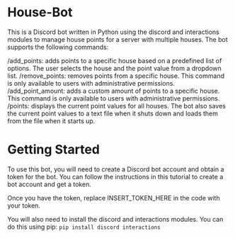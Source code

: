 # House-Bot
This is a Discord bot written in Python using the discord and interactions modules to manage house points for a server with multiple houses. The bot supports the following commands:

/add_points: adds points to a specific house based on a predefined list of options. The user selects the house and the point value from a dropdown list.
/remove_points: removes points from a specific house. This command is only available to users with administrative permissions.
/add_point_amount: adds a custom amount of points to a specific house. This command is only available to users with administrative permissions.
/points: displays the current point values for all houses.
The bot also saves the current point values to a text file when it shuts down and loads them from the file when it starts up.

# Getting Started
To use this bot, you will need to create a Discord bot account and obtain a token for the bot. You can follow the instructions in this tutorial to create a bot account and get a token.

Once you have the token, replace INSERT_TOKEN_HERE in the code with your token.

You will also need to install the discord and interactions modules. You can do this using pip:
```pip install discord interactions```
